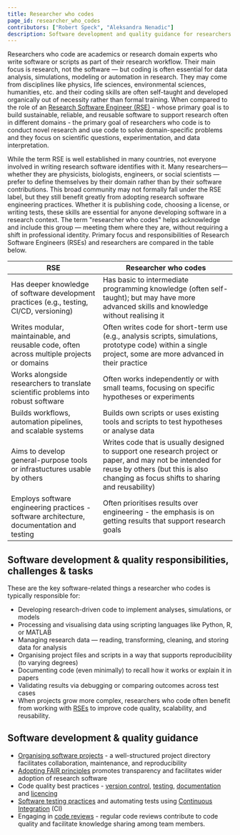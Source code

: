 ```yaml
---
title: Researcher who codes
page_id: researcher_who_codes
contributors: ["Robert Speck", "Aleksandra Nenadic"]
description: Software development and quality guidance for researchers who code
---
```


Researchers who code are academics or research domain experts who write software or scripts as part of their research workflow. 
Their main focus is research, not the software — but coding is often essential for data analysis, simulations, modeling or automation in research.
They may come from disciplines like physics, life sciences, environmental sciences, humanities, etc. and their 
coding skills are often self-taught and developed organically out of necessity rather than formal training.
When compared to the role of an [Research Software Engineer (RSE)](./research_software_engineer) - whose primary goal is to build sustainable, reliable, 
and reusable software to support research often in different domains - the primary goal of researchers who code is to 
conduct novel research and use code to solve domain-specific problems and they focus on scientific questions, experimentation, and data interpretation.

While the term RSE is well established in many countries, not everyone involved in writing research software identifies with it. 
Many researchers—whether they are physicists, biologists, engineers, or social scientists — prefer to define themselves by 
their domain rather than by their software contributions. This broad community may not formally fall under the RSE label, 
but they still benefit greatly from adopting research software engineering practices. 
Whether it is publishing code, choosing a license, or writing tests, these skills are essential for anyone developing 
software in a research context. 
The term "researcher who codes" helps acknowledge and include this group — meeting them where they are, without requiring a shift in professional identity.
Primary focus and responsibilities of Research Software Engineers (RSEs) and researchers are compared in the table below.

| RSE                                                                                        | Researcher who codes                                                                                                       |
|--------------------------------------------------------------------------------------------|----------------------------------------------------------------------------------------------------------------------------|
| Has deeper knowledge of software development practices (e.g., testing, CI/CD, versioning)  | Has basic to intermediate programming knowledge (often self-taught); but may have more advanced skills and knowledge without realising it                                                         |
| Writes modular, maintainable, and reusable code, often across multiple projects or domains | Often writes code for short-term use (e.g., analysis scripts, simulations, prototype code) within a single project, some are more advanced in their practice               |
| Works alongside researchers to translate scientific problems into robust software          | Often works independently or with small teams, focusing on specific hypotheses or experiments                                    |
| Builds workflows, automation pipelines, and scalable systems                               | Builds own scripts or uses existing tools and scripts to test hypotheses or analyse data                                   |
| Aims to develop general-purpose tools or infrastuctures usable by others                   | Writes code that is usually designed to support one research project or paper, and may not be intended for reuse by others (but this is also changing as focus shifts to sharing and reusability) |
| Employs software engineering practices - software architecture, documentation and testing  | Often prioritises results over engineering - the emphasis is on getting results that support research goals                      |

## Software development & quality responsibilities, challenges & tasks

These are the key software-related things a researcher who codes is typically responsible for:

- Developing research-driven code to implement analyses, simulations, or models
- Processing and visualising data using scripting languages like Python, R, or MATLAB
- Managing research data — reading, transforming, cleaning, and storing data for analysis
- Organising project files and scripts in a way that supports reproducibility (to varying degrees)
- Documenting code (even minimally) to recall how it works or explain it in papers
- Validating results via debugging or comparing outcomes across test cases
- When projects grow more complex, researchers who code often benefit from working with [RSEs](./research_software_engineer) to improve code quality, scalability, and reusability.

## Software development & quality guidance

- [Organising software projects](./organising_software_projects) - a well-structured project directory facilitates collaboration, maintenance, and reproducibility
- [Adopting FAIR principles](./fair_rs) promotes transparency and facilitates wider adoption of research software
- Code quality best practices - [version control](./using_version_control), [testing](./testing_software), [documentation](./documenting_software) and [licencing](./licensing_software)
- [Software testing practices](./testing_software) and automating tests using [Continuous Integration](./ci_cd) (CI)
- Engaging in [code reviews](./code_review) - regular code reviews contribute to code quality and facilitate knowledge sharing among team members.

